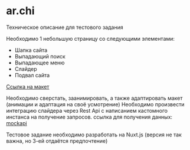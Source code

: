 # ar.chi
Техническое описание для тестового задания

Необходимо 1 небольшую страницу со следующими элементами:
* Шапка сайта
* Выпадающий поиск
* Выпадающее меню
* Слайдер
* Подвал сайта

[Ссылка на макет](https://www.figma.com/design/2nSjppTeWnb0M5KZt8oNMU/%D0%A2%D0%B5%D1%81%D1%82%D0%BE%D0%B2%D0%BE%D0%B5?node-id=0-1&t=zmHqcH6PVLVOHEPN-0)

Необходимо сверстать, заанимировать, а также адаптировать макет (анимации и адаптация на своё усмотрение)
Необходимо произвести интеграцию слайдера через Rest Api с написанием кастомного инстанса на получение запросов. ссылка для получения данных: [mockapi](https://664878da2bb946cf2fa0af05.mockapi.io/api/v1/menu)

Тестовое задание необходимо разработать на Nuxt.js (версия не так важна, но 3-ей отдаётся предпочтение)
